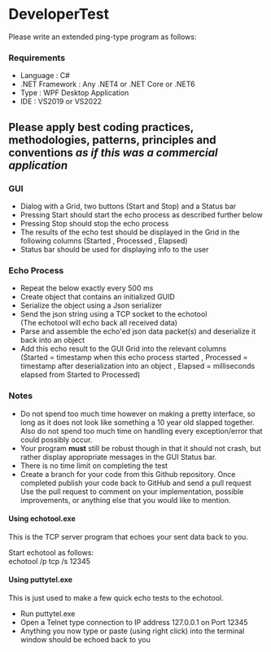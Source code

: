# DeveloperTest

Please write an extended ping-type program as follows:

### Requirements

 - Language : C#
 - .NET Framework : Any .NET4 or .NET Core or .NET6
 - Type : WPF Desktop Application
 - IDE : VS2019 or VS2022

**Please apply best coding practices, methodologies, patterns, principles and conventions _as if this was a commercial application_**
---

### GUI

 - Dialog with a Grid, two buttons (Start and Stop) and a Status bar
 - Pressing Start should start the echo process as described further below
 - Pressing Stop should stop the echo process
 - The results of the echo test should be displayed in the Grid in the following columns (Started , Processed , Elapsed)
 - Status bar should be used for displaying info to the user

### Echo Process

 - Repeat the below exactly every 500 ms
 - Create object that contains an initialized GUID
 - Serialize the object using a Json serializer
 - Send the json string using a TCP socket to the echotool
 <br>(The echotool will echo back all received data)
 - Parse and assemble the echo'ed json data packet(s) and deserialize it back into an object
 - Add this echo result to the GUI Grid into the relevant columns 
 <br>(Started = timestamp when this echo process started , Processed = timestamp after deserialization into an object , Elapsed = milliseconds elapsed from Started to Processed)

### Notes

 - Do not spend too much time however on making a pretty interface, so long as it does not look like something a 10 year old slapped together.
 Also do not spend too much time on handling every exception/error that could possibly occur.
 - Your program **must** still be robust though in that it should not crash, but rather display appropriate messages in the GUI Status bar.
 - There is no time limit on completing the test
 - Create a branch for your code from this Github repository. Once completed publish your code back to GitHub and send a pull request
 <br>Use the pull request to comment on your implementation, possible improvements, or anything else that you would like to mention.

#### Using echotool.exe

This is the TCP server program that echoes your sent data back to you.

Start echotool as follows:<br>
echotool /p tcp /s 12345

#### Using puttytel.exe

This is just used to make a few quick echo tests to the echotool.
 - Run puttytel.exe
 - Open a Telnet type connection to IP address 127.0.0.1 on Port 12345
 - Anything you now type or paste (using right click) into the terminal window should be echoed back to you
